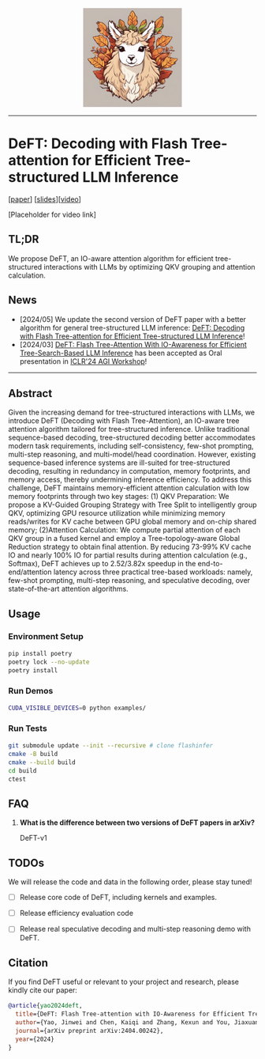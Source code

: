 <div align="center">
<img src="assets/DeFT.jpeg" alt="logo" width="200"></img>
</div>

--------------------------------------------------------------------------------

# DeFT: Decoding with Flash Tree-attention for Efficient Tree-structured LLM Inference

[[paper](https://arxiv.org/abs/2404.00242)] [[slides](placeholder)][[video](placeholder)]

<!-- ![schemes](assets/DeFT.jpeg) -->


[Placeholder for video link]

## TL;DR
We propose DeFT, an IO-aware attention algorithm for efficient tree-structured interactions with LLMs by optimizing QKV grouping and attention calculation.

## News

- [2024/05] We update the second version of DeFT paper with a better algorithm for general tree-structured LLM inference: [DeFT: Decoding with Flash Tree-attention for Efficient Tree-structured LLM Inference](https://arxiv.org/abs/2404.00242)!
- [2024/03] [DeFT: Flash Tree-Attention With IO-Awareness for Efficient Tree-Search-Based LLM Inference](https://openreview.net/pdf?id=HqfLHoX8bR) has been accepted as Oral presentation in [ICLR'24 AGI Workshop](https://iclr.cc/virtual/2024/23126)!
****

## Abstract
Given the increasing demand for tree-structured interactions with LLMs, we introduce DeFT (Decoding with Flash Tree-Attention), an IO-aware tree attention algorithm tailored for tree-structured inference. Unlike traditional sequence-based decoding, tree-structured decoding better accommodates modern task requirements, including self-consistency, few-shot prompting, multi-step reasoning, and multi-model/head coordination. However, existing sequence-based inference systems are ill-suited for tree-structured decoding, resulting in redundancy in computation, memory footprints, and memory access, thereby undermining inference efficiency. To address this challenge, DeFT maintains memory-efficient attention calculation with low memory footprints through two key stages: (1) QKV Preparation: We propose a KV-Guided Grouping Strategy with Tree Split to intelligently group QKV, optimizing GPU resource utilization while minimizing memory reads/writes for KV cache between GPU global memory and on-chip shared memory; (2)Attention Calculation: We compute partial attention of each QKV group in a fused kernel and employ a Tree-topology-aware Global Reduction strategy to obtain final attention. By reducing 73-99% KV cache IO and nearly 100% IO for partial results during attention calculation (e.g., Softmax), DeFT achieves up to 2.52/3.82x speedup in the end-to-end/attention latency across three practical tree-based workloads: namely, few-shot prompting, multi-step reasoning, and speculative decoding, over state-of-the-art attention algorithms.

## Usage

### Environment Setup

```bash
pip install poetry
poetry lock --no-update
poetry install

```

### Run Demos

```bash
CUDA_VISIBLE_DEVICES=0 python examples/
```


### Run Tests

<!-- We profile DeFT kernel performance with [nvbench](https://github.com/NVIDIA/nvbench) and you can compile and run the benchmarks with the following commands: -->

```bash
git submodule update --init --recursive # clone flashinfer
cmake -B build
cmake --build build
cd build
ctest
```

## FAQ

1. **What is the difference between two versions of DeFT papers in arXiv?**

    DeFT-v1





## TODOs
We will release the code and data in the following order, please stay tuned!

- [ ] Release core code of DeFT, including kernels and examples.
- [ ] Release efficiency evaluation code
- [ ] Release real speculative decoding and multi-step reasoning demo with DeFT.



## Citation

If you find DeFT useful or relevant to your project and research, please kindly cite our paper:

```bibtex
@article{yao2024deft,
  title={DeFT: Flash Tree-attention with IO-Awareness for Efficient Tree-search-based LLM Inference},
  author={Yao, Jinwei and Chen, Kaiqi and Zhang, Kexun and You, Jiaxuan and Yuan, Binhang and Wang, Zeke and Lin, Tao},
  journal={arXiv preprint arXiv:2404.00242},
  year={2024}
}
```
